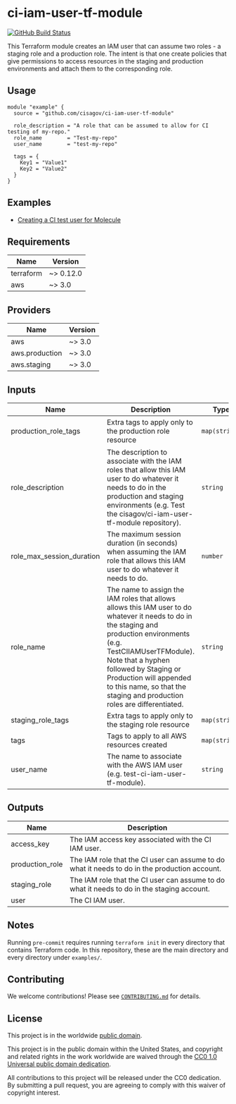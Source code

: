 # ci-iam-user-tf-module #

[![GitHub Build Status](https://github.com/cisagov/ci-iam-user-tf-module/workflows/build/badge.svg)](https://github.com/cisagov/ci-iam-user-tf-module/actions)

This Terraform module creates an IAM user that can assume two roles -
a staging role and a production role.  The intent is that one create
policies that give permissions to access resources in the staging and
production environments and attach them to the corresponding role.

## Usage ##

```hcl
module "example" {
  source = "github.com/cisagov/ci-iam-user-tf-module"

  role_description = "A role that can be assumed to allow for CI testing of my-repo."
  role_name        = "Test-my-repo"
  user_name        = "test-my-repo"

  tags = {
    Key1 = "Value1"
    Key2 = "Value2"
  }
}
```

## Examples ##

* [Creating a CI test user for Molecule](https://github.com/cisagov/molecule-iam-user-tf-module)

## Requirements ##

| Name | Version |
|------|---------|
| terraform | ~> 0.12.0 |
| aws | ~> 3.0 |

## Providers ##

| Name | Version |
|------|---------|
| aws | ~> 3.0 |
| aws.production | ~> 3.0 |
| aws.staging | ~> 3.0 |

## Inputs ##

| Name | Description | Type | Default | Required |
|------|-------------|------|---------|:--------:|
| production_role_tags | Extra tags to apply only to the production role resource | `map(string)` | `{"GitHub_Secret_Name": "TEST_ROLE_TO_ASSUME", "GitHub_Secret_Terraform_Lookup": "arn"}` | no |
| role_description | The description to associate with the IAM roles that allow this IAM user to do whatever it needs to do in the production and staging environments (e.g. Test the cisagov/ci-iam-user-tf-module repository). | `string` | n/a | yes |
| role_max_session_duration | The maximum session duration (in seconds) when assuming the IAM role that allows this IAM user to do whatever it needs to do. | `number` | `3600` | no |
| role_name | The name to assign the IAM roles that allows allows this IAM user to do whatever it needs to do in the staging and production environments (e.g. TestCIIAMUserTFModule).  Note that a hyphen followed by Staging or Production will appended to this name, so that the staging and production roles are differentiated. | `string` | n/a | yes |
| staging_role_tags | Extra tags to apply only to the staging role resource | `map(string)` | `{}` | no |
| tags | Tags to apply to all AWS resources created | `map(string)` | `{}` | no |
| user_name | The name to associate with the AWS IAM user (e.g. test-ci-iam-user-tf-module). | `string` | n/a | yes |

## Outputs ##

| Name | Description |
|------|-------------|
| access_key | The IAM access key associated with the CI IAM user. |
| production_role | The IAM role that the CI user can assume to do what it needs to do in the production account. |
| staging_role | The IAM role that the CI user can assume to do what it needs to do in the staging account. |
| user | The CI IAM user. |

## Notes ##

Running `pre-commit` requires running `terraform init` in every directory that
contains Terraform code. In this repository, these are the main directory and
every directory under `examples/`.

## Contributing ##

We welcome contributions!  Please see [`CONTRIBUTING.md`](CONTRIBUTING.md) for
details.

## License ##

This project is in the worldwide [public domain](LICENSE).

This project is in the public domain within the United States, and
copyright and related rights in the work worldwide are waived through
the [CC0 1.0 Universal public domain
dedication](https://creativecommons.org/publicdomain/zero/1.0/).

All contributions to this project will be released under the CC0
dedication. By submitting a pull request, you are agreeing to comply
with this waiver of copyright interest.
